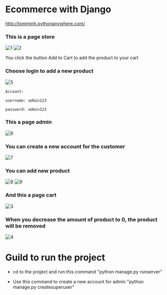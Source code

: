 # Ecommerce with Django

http://txmminh.pythonanywhere.com/

### This is a page store
![1](https://github.com/TxmMinh/Ecommerce/assets/93864928/a27406e3-21c4-4186-a326-440124c909ef)
![2](https://github.com/TxmMinh/Ecommerce/assets/93864928/24ad95a0-0f8a-460b-80f4-253a8442038c)

You click the button Add to Cart to add the product to your cart

### Choose login to add a new product
![5](https://github.com/TxmMinh/Ecommerce/assets/93864928/f6ac69f4-a06f-45cd-9cbe-d06ee1ce31ed)

```
Account:

username: admin123
         
password: admin123
```

### This a page admin
![6](https://github.com/TxmMinh/Ecommerce/assets/93864928/7b0777ab-f91a-4552-8a59-9346b2d71ba5)

### You can create a new account for the customer
![7](https://github.com/TxmMinh/Ecommerce/assets/93864928/3cceced0-a6cb-424f-ab6f-eb51f446cc1d)

### You can add new product
![8](https://github.com/TxmMinh/Ecommerce/assets/93864928/2f2f2eb8-2b88-4c34-a6cd-c177bd61ec94)
![9](https://github.com/TxmMinh/Ecommerce/assets/93864928/1d5b4b71-33c8-45f3-bd1e-0e5ebc4a7666)

### And this a page cart
![3](https://github.com/TxmMinh/Ecommerce/assets/93864928/78a85a48-585e-4577-b7c2-e8432cf925c8)

### When you decrease the amount of product to 0, the product will be removed
![4](https://github.com/TxmMinh/Ecommerce/assets/93864928/70202565-e09d-412d-840e-2beacebe9b85)

# Guild to run the project
+ cd to the project and run this command "python manage.py runserver"

+ Use this command to create a new account for admin "python manage.py createsuperuser"

